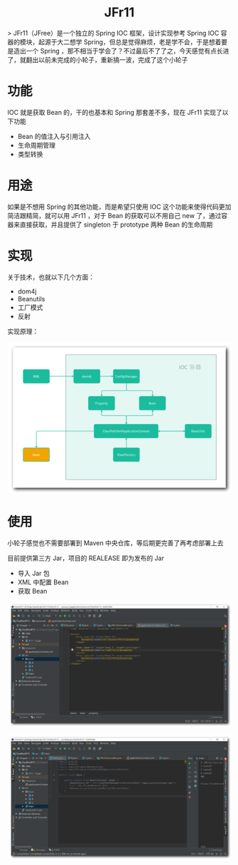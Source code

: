 <h1 align="center">JFr11</h1>
> JFr11（JFree）是一个独立的 Spring IOC 框架，设计实现参考 Spring IOC 容器的模块，起源于大二想学 Spring，但总是觉得麻烦，老是学不会，于是想着要是造出一个 Spring ，那不相当于学会了？不过最后不了了之，今天感觉有点长进了，就翻出以前未完成的小轮子，重新搞一波，完成了这个小轮子

# 功能

IOC 就是获取 Bean 的，干的也基本和 Spring 那套差不多，现在 JFr11 实现了以下功能

- Bean 的值注入与引用注入
- 生命周期管理
- 类型转换

# 用途

如果是不想用 Spring 的其他功能，而是希望只使用 IOC 这个功能来使得代码更加简洁跟精简，就可以用 JFr11 ，对于 Bean 的获取可以不用自己 new 了，通过容器来直接获取，并且提供了 singleton 于 prototype 两种 Bean 的生命周期

# 实现

关于技术，也就以下几个方面：

- dom4j
- Beanutils
- 工厂模式
- 反射

实现原理：

![1567699788272](img/1567699788272.png)

# 使用

小轮子感觉也不需要部署到 Maven 中央仓库，等后期更完善了再考虑部署上去

目前提供第三方 Jar，项目的 REALEASE 即为发布的 Jar

- 导入 Jar 包
- XML 中配置 Bean
- 获取 Bean

![1567699908059](img/1567699908059.png)

![1567699917749](img/1567699917749.png)